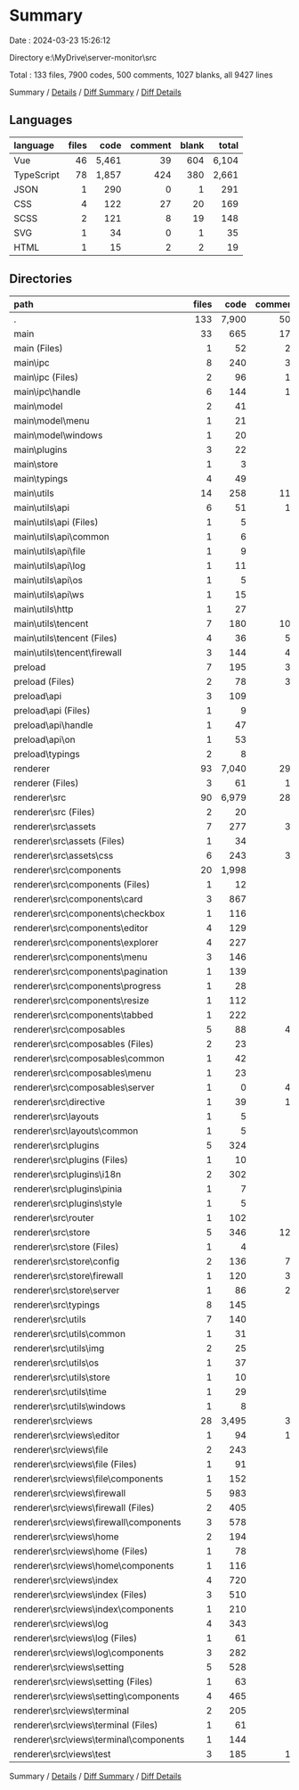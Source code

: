 # Summary

Date : 2024-03-23 15:26:12

Directory e:\\MyDrive\\server-monitor\\src

Total : 133 files,  7900 codes, 500 comments, 1027 blanks, all 9427 lines

Summary / [Details](details.md) / [Diff Summary](diff.md) / [Diff Details](diff-details.md)

## Languages
| language | files | code | comment | blank | total |
| :--- | ---: | ---: | ---: | ---: | ---: |
| Vue | 46 | 5,461 | 39 | 604 | 6,104 |
| TypeScript | 78 | 1,857 | 424 | 380 | 2,661 |
| JSON | 1 | 290 | 0 | 1 | 291 |
| CSS | 4 | 122 | 27 | 20 | 169 |
| SCSS | 2 | 121 | 8 | 19 | 148 |
| SVG | 1 | 34 | 0 | 1 | 35 |
| HTML | 1 | 15 | 2 | 2 | 19 |

## Directories
| path | files | code | comment | blank | total |
| :--- | ---: | ---: | ---: | ---: | ---: |
| . | 133 | 7,900 | 500 | 1,027 | 9,427 |
| main | 33 | 665 | 176 | 158 | 999 |
| main (Files) | 1 | 52 | 22 | 15 | 89 |
| main\\ipc | 8 | 240 | 33 | 41 | 314 |
| main\\ipc (Files) | 2 | 96 | 15 | 13 | 124 |
| main\\ipc\\handle | 6 | 144 | 18 | 28 | 190 |
| main\\model | 2 | 41 | 2 | 15 | 58 |
| main\\model\\menu | 1 | 21 | 1 | 9 | 31 |
| main\\model\\windows | 1 | 20 | 1 | 6 | 27 |
| main\\plugins | 3 | 22 | 0 | 9 | 31 |
| main\\store | 1 | 3 | 0 | 3 | 6 |
| main\\typings | 4 | 49 | 0 | 10 | 59 |
| main\\utils | 14 | 258 | 119 | 65 | 442 |
| main\\utils\\api | 6 | 51 | 16 | 17 | 84 |
| main\\utils\\api (Files) | 1 | 5 | 0 | 1 | 6 |
| main\\utils\\api\\common | 1 | 6 | 0 | 3 | 9 |
| main\\utils\\api\\file | 1 | 9 | 0 | 3 | 12 |
| main\\utils\\api\\log | 1 | 11 | 4 | 3 | 18 |
| main\\utils\\api\\os | 1 | 5 | 4 | 3 | 12 |
| main\\utils\\api\\ws | 1 | 15 | 8 | 4 | 27 |
| main\\utils\\http | 1 | 27 | 0 | 9 | 36 |
| main\\utils\\tencent | 7 | 180 | 103 | 39 | 322 |
| main\\utils\\tencent (Files) | 4 | 36 | 59 | 17 | 112 |
| main\\utils\\tencent\\firewall | 3 | 144 | 44 | 22 | 210 |
| preload | 7 | 195 | 31 | 30 | 256 |
| preload (Files) | 2 | 78 | 31 | 11 | 120 |
| preload\\api | 3 | 109 | 0 | 17 | 126 |
| preload\\api (Files) | 1 | 9 | 0 | 4 | 13 |
| preload\\api\\handle | 1 | 47 | 0 | 9 | 56 |
| preload\\api\\on | 1 | 53 | 0 | 4 | 57 |
| preload\\typings | 2 | 8 | 0 | 2 | 10 |
| renderer | 93 | 7,040 | 293 | 839 | 8,172 |
| renderer (Files) | 3 | 61 | 12 | 6 | 79 |
| renderer\\src | 90 | 6,979 | 281 | 833 | 8,093 |
| renderer\\src (Files) | 2 | 20 | 0 | 6 | 26 |
| renderer\\src\\assets | 7 | 277 | 35 | 40 | 352 |
| renderer\\src\\assets (Files) | 1 | 34 | 0 | 1 | 35 |
| renderer\\src\\assets\\css | 6 | 243 | 35 | 39 | 317 |
| renderer\\src\\components | 20 | 1,998 | 2 | 237 | 2,237 |
| renderer\\src\\components (Files) | 1 | 12 | 0 | 3 | 15 |
| renderer\\src\\components\\card | 3 | 867 | 0 | 85 | 952 |
| renderer\\src\\components\\checkbox | 1 | 116 | 1 | 15 | 132 |
| renderer\\src\\components\\editor | 4 | 129 | 1 | 26 | 156 |
| renderer\\src\\components\\explorer | 4 | 227 | 0 | 36 | 263 |
| renderer\\src\\components\\menu | 3 | 146 | 0 | 16 | 162 |
| renderer\\src\\components\\pagination | 1 | 139 | 0 | 16 | 155 |
| renderer\\src\\components\\progress | 1 | 28 | 0 | 3 | 31 |
| renderer\\src\\components\\resize | 1 | 112 | 0 | 17 | 129 |
| renderer\\src\\components\\tabbed | 1 | 222 | 0 | 20 | 242 |
| renderer\\src\\composables | 5 | 88 | 49 | 27 | 164 |
| renderer\\src\\composables (Files) | 2 | 23 | 0 | 6 | 29 |
| renderer\\src\\composables\\common | 1 | 42 | 0 | 6 | 48 |
| renderer\\src\\composables\\menu | 1 | 23 | 0 | 5 | 28 |
| renderer\\src\\composables\\server | 1 | 0 | 49 | 10 | 59 |
| renderer\\src\\directive | 1 | 39 | 12 | 10 | 61 |
| renderer\\src\\layouts | 1 | 5 | 0 | 3 | 8 |
| renderer\\src\\layouts\\common | 1 | 5 | 0 | 3 | 8 |
| renderer\\src\\plugins | 5 | 324 | 0 | 13 | 337 |
| renderer\\src\\plugins (Files) | 1 | 10 | 0 | 3 | 13 |
| renderer\\src\\plugins\\i18n | 2 | 302 | 0 | 5 | 307 |
| renderer\\src\\plugins\\pinia | 1 | 7 | 0 | 3 | 10 |
| renderer\\src\\plugins\\style | 1 | 5 | 0 | 2 | 7 |
| renderer\\src\\router | 1 | 102 | 1 | 4 | 107 |
| renderer\\src\\store | 5 | 346 | 129 | 69 | 544 |
| renderer\\src\\store (Files) | 1 | 4 | 0 | 1 | 5 |
| renderer\\src\\store\\config | 2 | 136 | 75 | 32 | 243 |
| renderer\\src\\store\\firewall | 1 | 120 | 33 | 15 | 168 |
| renderer\\src\\store\\server | 1 | 86 | 21 | 21 | 128 |
| renderer\\src\\typings | 8 | 145 | 7 | 25 | 177 |
| renderer\\src\\utils | 7 | 140 | 8 | 27 | 175 |
| renderer\\src\\utils\\common | 1 | 31 | 0 | 2 | 33 |
| renderer\\src\\utils\\img | 2 | 25 | 1 | 8 | 34 |
| renderer\\src\\utils\\os | 1 | 37 | 1 | 7 | 45 |
| renderer\\src\\utils\\store | 1 | 10 | 1 | 3 | 14 |
| renderer\\src\\utils\\time | 1 | 29 | 5 | 5 | 39 |
| renderer\\src\\utils\\windows | 1 | 8 | 0 | 2 | 10 |
| renderer\\src\\views | 28 | 3,495 | 38 | 372 | 3,905 |
| renderer\\src\\views\\editor | 1 | 94 | 18 | 10 | 122 |
| renderer\\src\\views\\file | 2 | 243 | 0 | 28 | 271 |
| renderer\\src\\views\\file (Files) | 1 | 91 | 0 | 15 | 106 |
| renderer\\src\\views\\file\\components | 1 | 152 | 0 | 13 | 165 |
| renderer\\src\\views\\firewall | 5 | 983 | 0 | 119 | 1,102 |
| renderer\\src\\views\\firewall (Files) | 2 | 405 | 0 | 48 | 453 |
| renderer\\src\\views\\firewall\\components | 3 | 578 | 0 | 71 | 649 |
| renderer\\src\\views\\home | 2 | 194 | 1 | 22 | 217 |
| renderer\\src\\views\\home (Files) | 1 | 78 | 1 | 8 | 87 |
| renderer\\src\\views\\home\\components | 1 | 116 | 0 | 14 | 130 |
| renderer\\src\\views\\index | 4 | 720 | 0 | 56 | 776 |
| renderer\\src\\views\\index (Files) | 3 | 510 | 0 | 38 | 548 |
| renderer\\src\\views\\index\\components | 1 | 210 | 0 | 18 | 228 |
| renderer\\src\\views\\log | 4 | 343 | 1 | 35 | 379 |
| renderer\\src\\views\\log (Files) | 1 | 61 | 1 | 6 | 68 |
| renderer\\src\\views\\log\\components | 3 | 282 | 0 | 29 | 311 |
| renderer\\src\\views\\setting | 5 | 528 | 0 | 57 | 585 |
| renderer\\src\\views\\setting (Files) | 1 | 63 | 0 | 11 | 74 |
| renderer\\src\\views\\setting\\components | 4 | 465 | 0 | 46 | 511 |
| renderer\\src\\views\\terminal | 2 | 205 | 0 | 21 | 226 |
| renderer\\src\\views\\terminal (Files) | 1 | 61 | 0 | 11 | 72 |
| renderer\\src\\views\\terminal\\components | 1 | 144 | 0 | 10 | 154 |
| renderer\\src\\views\\test | 3 | 185 | 18 | 24 | 227 |

Summary / [Details](details.md) / [Diff Summary](diff.md) / [Diff Details](diff-details.md)